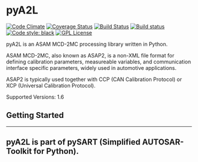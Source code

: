 pyA2L
=====

[![Code Climate](https://codeclimate.com/github/christoph2/pyA2L/badges/gpa.svg)](https://codeclimate.com/github/christoph2/pyA2L)
[![Coverage Status](https://coveralls.io/repos/github/christoph2/pyA2L/badge.svg?branch=master)](https://coveralls.io/github/christoph2/pyA2L?branch=master)
[![Build Status](https://travis-ci.org/christoph2/pyA2L.svg)](https://travis-ci.org/christoph2/pyA2L)
[![Build status](https://ci.appveyor.com/api/projects/status/2sa0ascmg0b6lbt6?svg=true)](https://ci.appveyor.com/project/christoph2/pya2l)
[![Code style: black](https://img.shields.io/badge/code%20style-black-000000.svg)](https://github.com/psf/black)
[![GPL License](http://img.shields.io/badge/license-GPL-blue.svg)](http://opensource.org/licenses/GPL-2.0)

pyA2L is an ASAM MCD-2MC processing library written in Python.

ASAM MCD-2MC, also known as ASAP2, is a non-XML file format for defining calibration parameters, measureable variables, and communication interface specific parameters, widely used in automotive applications.

ASAP2 is typically used together with CCP (CAN Calibration Protocol) or XCP (Universal Calibration Protocol). 

Supported Versions: 1.6

Getting Started
---------------



----------

**pyA2L is part of pySART (Simplified AUTOSAR-Toolkit for Python).**
----------
